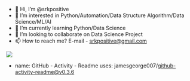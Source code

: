 - 👋 Hi, I’m @srkpositive
- 👀 I’m interested in Python/Automation/Data Structure Algorithm/Data Science/ML/AI
- 🌱 I’m currently learning Python/Data Science
- 💞️ I’m looking to collaborate on Data Science Project
- 📫 How to reach me? E-mail - srkpositive@gmail.com

<img 
   src="https://github-readme-stats.vercel.app/api?username=srkpositive&show_icons=true&theme=tokyonight" 
/>


- name: GitHub - Activity - Readme
  uses: jamesgeorge007/github-activity-readme@v0.3.6
